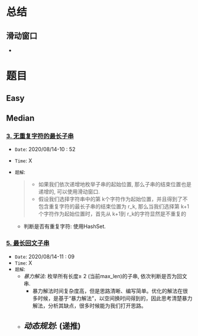 # 总结

## 滑动窗口

- 

# 题目

## Easy

## Median

### [3. 无重复字符的最长子串](https://leetcode-cn.com/problems/longest-substring-without-repeating-characters/)

- `Date`: 2020/08/14-10 : 52

- `Time`: X

- `题解`:

    > - 如果我们依次递增地枚举子串的起始位置, 那么子串的结束位置也是递增的, 可以使用滑动窗口.
    > - 假设我们选择字符串中的第 k个字符作为起始位置，并且得到了不包含重复字符的最长子串的结束位置为 r_k, 那么当我们选择第 k+1个字符作为起始位置时，首先从 k+1到 r_k的字符显然是不重复的

    - 判断是否有重复字符: 使用HashSet.

### [5. 最长回文子串](https://leetcode-cn.com/problems/longest-palindromic-substring/)

- `Date`: 2020/08/14-11 : 09
- `Time`: X
- `题解`:
    - *暴力解法*: 枚举所有长度≥ 2 (当前max_len)的子串, 依次判断是否为回文串.
        - 暴力解法时间复杂度高，但是思路清晰、编写简单。优化的解法在很多时候，是基于“暴力解法”，以空间换时间得到的，因此思考清楚暴力解法，分析其缺点，很多时候能为我们打开思路。
    - *动态规划*: (递推)
        - 